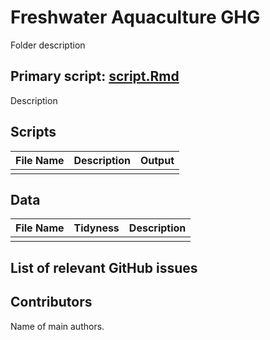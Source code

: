 # Freshwater Aquaculture GHG

Folder description

## Primary script: [script.Rmd](github_link)
Description

## Scripts
|File Name|Description|Output|
|---	|---	|---	|
||||

## Data 
|File Name|Tidyness|Description|
|---	|---	|---	|
||||

## List of relevant GitHub issues

## Contributors
Name of main authors.